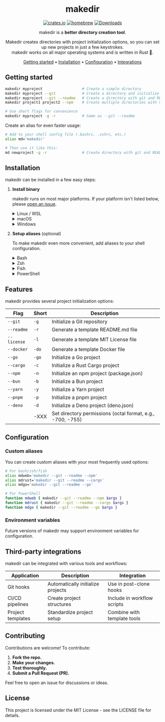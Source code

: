 <!-- markdownlint-configure-file {
  "MD013": {
    "code_blocks": false,
    "tables": false
  },
  "MD033": false,
  "MD041": false
} -->

<div align="center">

# makedir

[![crates.io](https://img.shields.io/crates/v/makedir?logo=rust&logoColor=white&style=flat-square)](https://crates.io/crates/makedir)
[![homebrew](https://img.shields.io/homebrew/v/makedir?logo=homebrew&style=flat-square)](https://formulae.brew.sh/formula/makedir)
[![Downloads](https://img.shields.io/github/downloads/soup-ms/makedir/total?logo=github&logoColor=white&style=flat-square)](https://github.com/soup-ms/makedir/releases)

makedir is a **better directory creation tool**.

Makedir creates directories with project initialization options, so you can set up
new projects in just a few keystrokes.<br />
makedir works on all major operating systems and is written in Rust 🦀.

[Getting started](#getting-started) •
[Installation](#installation) •
[Configuration](#configuration) •
[Integrations](#third-party-integrations)

</div>

## Getting started

```sh
makedir myproject                  # Create a simple directory
makedir myproject --git            # Create a directory and initialize git
makedir myproject --git --readme   # Create a directory with git and README.md
makedir project1 project2 --npm    # Create multiple directories with npm init

# Use short flags for convenience
makedir myproject -g -r            # Same as --git --readme
```

Create an alias for even faster usage:

```sh
# Add to your shell config file (.bashrc, .zshrc, etc.)
alias md='makedir'

# Then use it like this:
md newproject -g -r                # Create directory with git and README
```

## Installation

makedir can be installed in a few easy steps:

1. **Install binary**

   makedir runs on most major platforms. If your platform isn't listed below,
   please [open an issue](https://github.com/soup-ms/makedir/issues).

   <details>
   <summary>Linux / WSL</summary>

   > Using apt (Debian/Ubuntu):
   >
   > ```sh
   > sudo apt update
   > sudo apt install makedir
   > ```
   >
   > Using cargo:
   >
   > ```sh
   > cargo install makedir --locked
   > ```
   >
   > Or, use the install script:
   >
   > ```sh
   > curl -sSfL https://raw.githubusercontent.com/soup-ms/makedir/main/install.sh | sh
   > ```

   </details>

   <details>
   <summary>macOS</summary>

   > Using Homebrew:
   >
   > ```sh
   > brew install makedir
   > ```
   >
   > Using cargo:
   >
   > ```sh
   > cargo install makedir --locked
   > ```
   >
   > Or, use the install script:
   >
   > ```sh
   > curl -sSfL https://raw.githubusercontent.com/soup-ms/makedir/main/install.sh | sh
   > ```

   </details>

   <details>
   <summary>Windows</summary>

   > makedir works with PowerShell, as well as shells running in Cygwin, Git
   > Bash, and MSYS2.
   >
   > The recommended way to install makedir is via cargo:
   >
   > ```sh
   > cargo install makedir --locked
   > ```
   >
   > If you're using Cygwin, Git Bash, or MSYS2, you can also use the install script:
   >
   > ```sh
   > curl -sSfL https://raw.githubusercontent.com/soup-ms/makedir/main/install.sh | sh
   > ```

   </details>

2. **Setup aliases** (optional)

   To make makedir even more convenient, add aliases to your shell configuration.

   <details>
   <summary>Bash</summary>

   > Add this to your config file (usually `~/.bashrc`):
   >
   > ```sh
   > # Basic alias
   > alias md='makedir'
   >
   > # Aliases with common options
   > alias mdg='makedir --git'
   > alias mdr='makedir --readme'
   > alias mdgr='makedir --git --readme'
   >
   > # For shell completion (if available)
   > eval "$(makedir --completion bash)"
   > ```

   </details>

   <details>
   <summary>Zsh</summary>

   > Add this to your config file (usually `~/.zshrc`):
   >
   > ```sh
   > # Basic alias
   > alias md='makedir'
   >
   > # Aliases with common options
   > alias mdg='makedir --git'
   > alias mdr='makedir --readme'
   > alias mdgr='makedir --git --readme'
   >
   > # For shell completion (if available)
   > eval "$(makedir --completion zsh)"
   > ```

   </details>

   <details>
   <summary>Fish</summary>

   > Add this to your config file (usually `~/.config/fish/config.fish`):
   >
   > ```sh
   > # Basic alias
   > alias md='makedir'
   >
   > # Aliases with common options
   > alias mdg='makedir --git'
   > alias mdr='makedir --readme'
   > alias mdgr='makedir --git --readme'
   >
   > # For shell completion (if available)
   > makedir --completion fish | source
   > ```

   </details>

   <details>
   <summary>PowerShell</summary>

   > Add this to your PowerShell profile (find it by running `echo $profile`):
   >
   > ```powershell
   > # Basic alias
   > Set-Alias -Name md -Value makedir
   >
   > # Function aliases with common options
   > function mdg { makedir --git $args }
   > function mdr { makedir --readme $args }
   > function mdgr { makedir --git --readme $args }
   > ```

   </details>

## Features

makedir provides several project initialization options:

| Flag        | Short | Description                                                |
| ----------- | ----- | ---------------------------------------------------------- |
| `--git`     | `-g`  | Initialize a Git repository                                |
| `--readme`  | `-r`  | Generate a template README.md file                         |
| `--license` | `-l`  | Generate a template MIT License file                       |
| `--docker`  | `-do` | Generate a template Docker file                            |
| `--go`      | `-go` | Initialize a Go project                                    |
| `--cargo`   | `-c`  | Initialize a Rust Cargo project                            |
| `--npm`     | `-n`  | Initialize an npm project (package.json)                   |
| `--bun`     | `-b`  | Initialize a Bun project                                   |
| `--yarn`    | `-y`  | Initialize a Yarn project                                  |
| `--pnpm`    | `-p`  | Initialize a pnpm project                                  |
| `--deno`    | `-d`  | Initialize a Deno project (deno.json)                      |
|             | -XXX  | Set directory permissions (octal format, e.g., -700, -755) |

## Configuration

### Custom aliases

You can create custom aliases with your most frequently used options:

```sh
# For bash/zsh/fish
alias mdweb='makedir --git --readme --npm'
alias mdrust='makedir --git --readme --cargo'
alias mdgo='makedir --git --readme --go'

# For PowerShell
function mdweb { makedir --git --readme --npm $args }
function mdrust { makedir --git --readme --cargo $args }
function mdgo { makedir --git --readme --go $args }
```

### Environment variables

Future versions of makedir may support environment variables for configuration.

## Third-party integrations

makedir can be integrated with various tools and workflows:

| Application       | Description                       | Integration                 |
| ----------------- | --------------------------------- | --------------------------- |
| Git hooks         | Automatically initialize projects | Use in post-clone hooks     |
| CI/CD pipelines   | Create project structures         | Include in workflow scripts |
| Project templates | Standardize project setup         | Combine with template tools |

## Contributing

Contributions are welcome! To contribute:

1. **Fork the repo.**
2. **Make your changes.**
3. **Test thoroughly.**
4. **Submit a Pull Request (PR).**

Feel free to open an issue for discussions or ideas.

## License

This project is licensed under the MIT License - see the LICENSE file for details.

